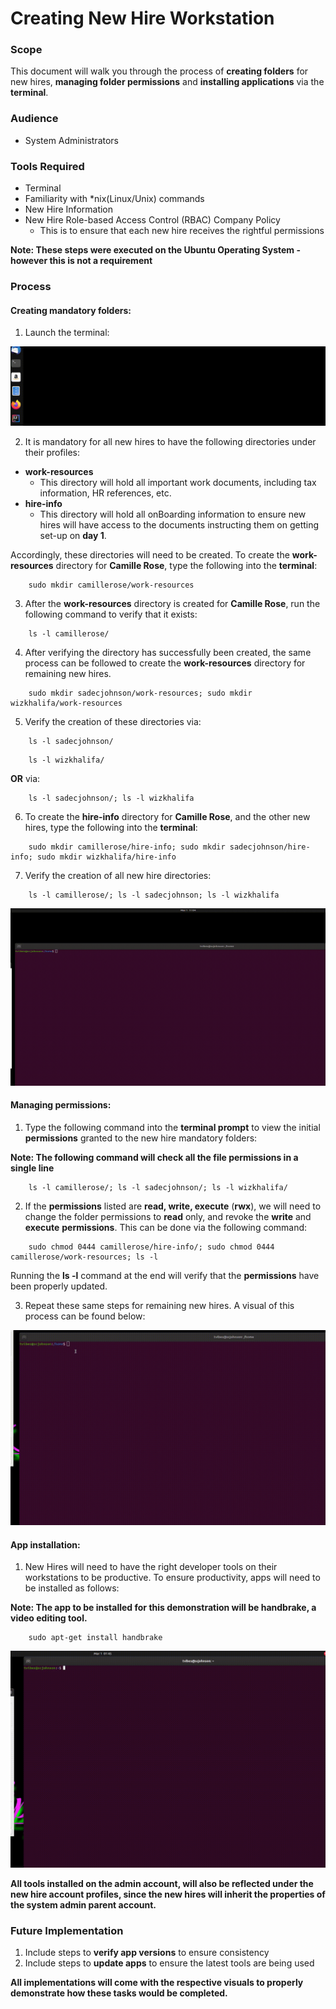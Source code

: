 # Creating New Hire Workstation

### Scope
This document will walk you through the process of **creating folders** for new hires, **managing folder permissions**
and **installing applications** via the **terminal**.

### Audience
* System Administrators 

### Tools Required
* Terminal
* Familiarity with *nix(Linux/Unix) commands 
* New Hire Information
* New Hire Role-based Access Control (RBAC) Company Policy 
    * This is to ensure that each new hire receives the rightful permissions


**Note: These steps were executed on the Ubuntu Operating System - however this is not a requirement**

### Process
#### Creating mandatory folders:
1. Launch the terminal:

![Terminal Launch](/User-Accounts/resources/visual-steps/terminal-launch.gif)

2. It is mandatory for all new hires to have the following directories under their profiles:
    
* **work-resources**
    * This directory will hold all important work documents, including tax information, HR references, etc.
* **hire-info**
    * This directory will hold all onBoarding information to ensure new hires will have access to the documents instructing them 
      on getting set-up on **day 1**.
    

Accordingly, these directories will need to be created.
To create the **work-resources** directory for **Camille Rose**, type the following into the **terminal**:
```
    sudo mkdir camillerose/work-resources
```

3. After the **work-resources** directory is created for **Camille Rose**, run the following command to verify that it exists:
```
    ls -l camillerose/
```


4. After verifying the directory has successfully been created, the same process can be followed to create the **work-resources** directory for remaining new hires.
```
    sudo mkdir sadecjohnson/work-resources; sudo mkdir wizkhalifa/work-resources
```

5. Verify the creation of these directories via:

```
    ls -l sadecjohnson/
```

```
    ls -l wizkhalifa/
```

**OR** via:

```
    ls -l sadecjohnson/; ls -l wizkhalifa
```

6. To create the **hire-info** directory for **Camille Rose**, and the other new hires, type the following into the **terminal**:
```
    sudo mkdir camillerose/hire-info; sudo mkdir sadecjohnson/hire-info; sudo mkdir wizkhalifa/hire-info
```  

7. Verify the creation of all new hire directories:

```
    ls -l camillerose/; ls -l sadecjohnson; ls -l wizkhalifa
```


![Folder Creation](/User-Accounts/resources/visual-steps/folder-creation.gif)


#### Managing permissions:

1. Type the following command into the **terminal prompt** to view the initial **permissions** granted to the new hire mandatory 
folders:
   
**Note: The following command will check all the file permissions in a single line**
   
```
    ls -l camillerose/; ls -l sadecjohnson/; ls -l wizkhalifa/ 
```

2. If the **permissions** listed are **read, write, execute** (**rwx**), we will need to change the folder permissions to 
**read** only, and revoke the **write** and **execute** **permissions**. This can be done via the following command:
   
```
    sudo chmod 0444 camillerose/hire-info/; sudo chmod 0444 camillerose/work-resources; ls -l
```

Running the **ls -l** command at the end will verify that the **permissions** have been properly updated.

3. Repeat these same steps for remaining new hires. A visual of this process can be found below:



![Managing Permissions](/User-Accounts/resources/visual-steps/manage-permissions-2.gif)


#### App installation:

1. New Hires will need to have the right developer tools on their workstations to be productive. To ensure
productivity, apps will need to be installed as follows:
   
**Note: The app to be installed for this demonstration will be  **handbrake**, a video editing tool.**

```
    sudo apt-get install handbrake

```

![App Installation](/User-Accounts/resources/visual-steps/app-installation-6.gif)

**All tools installed on the admin account, will also be reflected under the new hire account profiles, since the new hires will
inherit the properties of the system admin parent account.**

   




    


### Future Implementation

1. Include steps to **verify app versions** to ensure consistency
2. Include steps to **update apps** to ensure the latest tools are being used

**All implementations will come with the respective visuals to properly demonstrate how these tasks would be completed.** 
 
 
    
